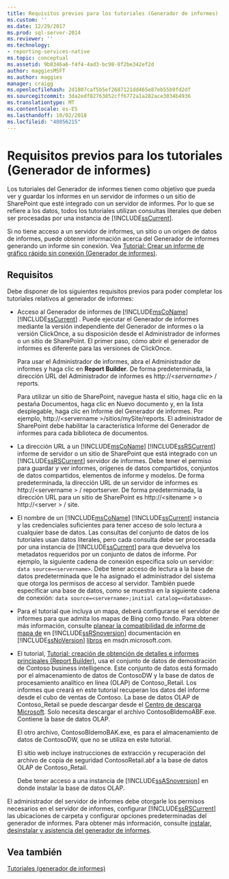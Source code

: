 ```yaml
---
title: Requisitos previos para los tutoriales (Generador de informes) | Microsoft Docs
ms.custom: ''
ms.date: 12/29/2017
ms.prod: sql-server-2014
ms.reviewer: ''
ms.technology:
- reporting-services-native
ms.topic: conceptual
ms.assetid: 9b8346a6-f4f4-4ad3-bc98-8f2be342ef2d
author: maggiesMSFT
ms.author: maggies
manager: craigg
ms.openlocfilehash: 2d1807caf5b5ef2687121dd465e87eb55b9fd2df
ms.sourcegitcommit: 3da2edf82763852cff6772a1a282ace3034b4936
ms.translationtype: MT
ms.contentlocale: es-ES
ms.lasthandoff: 10/02/2018
ms.locfileid: "48056215"
---
```

# <a name="prerequisites-for-tutorials-report-builder"></a>Requisitos previos para los tutoriales (Generador de informes)
  Los tutoriales del Generador de informes tienen como objetivo que pueda ver y guardar los informes en un servidor de informes o un sitio de SharePoint que esté integrado con un servidor de informes. Por lo que se refiere a los datos, todos los tutoriales utilizan consultas literales que deben ser procesadas por una instancia de [!INCLUDE[ssCurrent](../includes/sscurrent-md.md)].  
  
 Si no tiene acceso a un servidor de informes, un sitio o un origen de datos de informes, puede obtener información acerca del Generador de informes generando un informe sin conexión. Vea [Tutorial: Crear un informe de gráfico rápido sin conexión &#40;Generador de informes&#41;](report-builder/tutorial-create-a-quick-chart-report-offline-report-builder.md).  
  
## <a name="requirements"></a>Requisitos  
 Debe disponer de los siguientes requisitos previos para poder completar los tutoriales relativos al generador de informes:  
  
-   Acceso al Generador de informes de [!INCLUDE[msCoName](../includes/msconame-md.md)] [!INCLUDE[ssCurrent](../includes/sscurrent-md.md)] . Puede ejecutar el Generador de informes mediante la versión independiente del Generador de informes o la versión ClickOnce, a su disposición desde el Administrador de informes o un sitio de SharePoint. El primer paso, cómo abrir el generador de informes es diferente para las versiones de ClickOnce.  
  
     Para usar el Administrador de informes, abra el Administrador de informes y haga clic en **Report Builder**. De forma predeterminada, la dirección URL del Administrador de informes es http://\<*servername*> / reports.  
  
     Para utilizar un sitio de SharePoint, navegue hasta el sitio, haga clic en la pestaña Documentos, haga clic en Nuevo documento y, en la lista desplegable, haga clic en Informe del Generador de informes. Por ejemplo, http://\<servername >/sitios/mySite/reports. El administrador de SharePoint debe habilitar la característica Informe del Generador de informes para cada biblioteca de documentos.  
  
-   La dirección URL a un [!INCLUDE[msCoName](../includes/msconame-md.md)] [!INCLUDE[ssRSCurrent](../includes/ssrscurrent-md.md)] informe de servidor o un sitio de SharePoint que está integrado con un [!INCLUDE[ssRSCurrent](../includes/ssrscurrent-md.md)] servidor de informes. Debe tener el permiso para guardar y ver informes, orígenes de datos compartidos, conjuntos de datos compartidos, elementos de informe y modelos. De forma predeterminada, la dirección URL de un servidor de informes es http://\<servername > / reportserver. De forma predeterminada, la dirección URL para un sitio de SharePoint es http://\<sitename > o http://\<server > / site.  
  
-   El nombre de un [!INCLUDE[msCoName](../includes/msconame-md.md)] [!INCLUDE[ssCurrent](../includes/sscurrent-md.md)] instancia y las credenciales suficientes para tener acceso de solo lectura a cualquier base de datos. Las consultas del conjunto de datos de los tutoriales usan datos literales, pero cada consulta debe ser procesada por una instancia de [!INCLUDE[ssCurrent](../includes/sscurrent-md.md)] para que devuelva los metadatos requeridos por un conjunto de datos de informe. Por ejemplo, la siguiente cadena de conexión especifica solo un servidor: `data source=<servername>`. Debe tener acceso de lectura a la base de datos predeterminada que le ha asignado el administrador del sistema que otorga los permisos de acceso al servidor. También puede especificar una base de datos, como se muestra en la siguiente cadena de conexión: `data source=<servername>;initial catalog=<database>`.  
  
-   Para el tutorial que incluya un mapa, deberá configurarse el servidor de informes para que admita los mapas de Bing como fondo. Para obtener más información, consulte [planear la compatibilidad de informe de mapa de](plan-for-map-report-support.md) en [!INCLUDE[ssRSnoversion](../includes/ssrsnoversion-md.md)] documentación en [!INCLUDE[ssNoVersion](../includes/ssnoversion-md.md)] [libros](http://go.microsoft.com/fwlink/?LinkId=154888) en msdn.microsoft.com.  
  
-   El tutorial, [Tutorial: creación de obtención de detalles e informes principales &#40;Report Builder&#41;](tutorial-creating-drillthrough-and-main-reports-report-builder.md), usa el conjunto de datos de demostración de Contoso business intelligence. Este conjunto de datos está formado por el almacenamiento de datos de ContosoDW y la base de datos de procesamiento analítico en línea (OLAP) de Contoso_Retail. Los informes que creará en este tutorial recuperan los datos del informe desde el cubo de ventas de Contoso. La base de datos OLAP de Contoso_Retail se puede descargar desde el [Centro de descarga Microsoft](http://go.microsoft.com/fwlink/?LinkID=191575). Solo necesita descargar el archivo ContosoBIdemoABF.exe. Contiene la base de datos OLAP.  
  
     El otro archivo, ContosoBIdemoBAK.exe, es para el almacenamiento de datos de ContosoDW, que no se utiliza en este tutorial.  
  
     El sitio web incluye instrucciones de extracción y recuperación del archivo de copia de seguridad ContosoRetail.abf a la base de datos OLAP de Contoso_Retail.  
  
     Debe tener acceso a una instancia de [!INCLUDE[ssASnoversion](../includes/ssasnoversion-md.md)] en donde instalar la base de datos OLAP.  
  
 El administrador del servidor de informes debe otorgarle los permisos necesarios en el servidor de informes, configurar [!INCLUDE[ssRSCurrent](../includes/ssrscurrent-md.md)] las ubicaciones de carpeta y configurar opciones predeterminadas del generador de informes. Para obtener más información, consulte [instalar, desinstalar y asistencia del generador de informes](install-uninstall-and-report-builder-support.md).  
  
## <a name="see-also"></a>Vea también  
 [Tutoriales &#40;generador de informes&#41;](report-builder-tutorials.md)  
  
  
